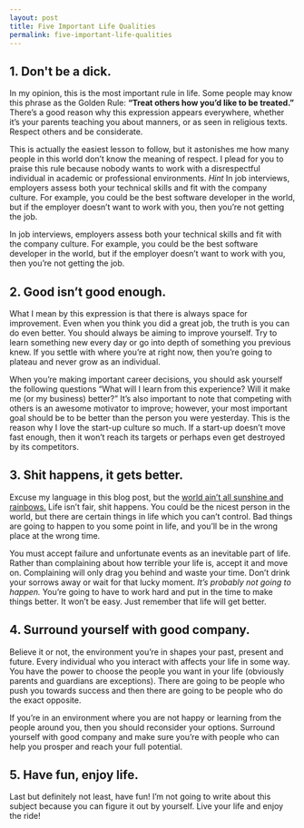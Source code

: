 ```yaml
---
layout: post
title: Five Important Life Qualities
permalink: five-important-life-qualities
---
```


## 1. Don't be a dick.
In my opinion, this is the most important rule in life. Some people may know this phrase as the Golden Rule: **“Treat others how you’d like to be treated.”** There’s a good reason why this expression appears everywhere, whether it’s your parents teaching you about manners, or as seen in religious texts. Respect others and be considerate.

This is actually the easiest lesson to follow, but it astonishes me how many people in this world don’t know the meaning of respect. I plead for you to praise this rule because nobody wants to work with a disrespectful individual in academic or professional environments. *Hint* In job interviews, employers assess both your technical skills and fit with the company culture. For example, you could be the best software developer in the world, but if the employer doesn’t want to work with you, then you’re not getting the job.

<!--more-->

In job interviews, employers assess both your technical skills and fit with the company culture. For example, you could be the best software developer in the world, but if the employer doesn’t want to work with you, then you’re not getting the job.

## 2. Good isn’t good enough.

What I mean by this expression is that there is always space for improvement. Even when you think you did a great job, the truth is you can do even better. You should always be aiming to improve yourself. Try to learn something new every day or go into depth of something you previous knew. If you settle with where you’re at right now, then you’re going to plateau and never grow as an individual.

When you’re making important career decisions, you should ask yourself the following questions “What will I learn from this experience? Will it make me (or my business) better?” It’s also important to note that competing with others is an awesome motivator to improve; however, your most important goal should be to be better than the person you were yesterday. This is the reason why I love the start-up culture so much. If a start-up doesn’t move fast enough, then it won’t reach its targets or perhaps even get destroyed by its competitors.

## 3. Shit happens, it gets better.

Excuse my language in this blog post, but the [world ain’t all sunshine and rainbows.](https://youtu.be/D_Vg4uyYwEk?t=97) Life isn’t fair, shit happens. You could be the nicest person in the world, but there are certain things in life which you can’t control. Bad things are going to happen to you some point in life, and you’ll be in the wrong place at the wrong time.

You must accept failure and unfortunate events as an inevitable part of life. Rather than complaining about how terrible your life is, accept it and move on. Complaining will only drag you behind and waste your time. Don’t drink your sorrows away or wait for that lucky moment. *It’s probably not going to happen.* You’re going to have to work hard and put in the time to make things better. It won’t be easy. Just remember that life will get better.

## 4. Surround yourself with good company.

Believe it or not, the environment you’re in shapes your past, present and future. Every individual who you interact with affects your life in some way. You have the power to choose the people you want in your life (obviously parents and guardians are exceptions). There are going to be people who push you towards success and then there are going to be people who do the exact opposite.

If you’re in an environment where you are not happy or learning from the people around you, then you should reconsider your options. Surround yourself with good company and make sure you’re with people who can help you prosper and reach your full potential.

## 5. Have fun, enjoy life.

Last but definitely not least, have fun! I’m not going to write about this subject because you can figure it out by yourself. Live your life and enjoy the ride!
